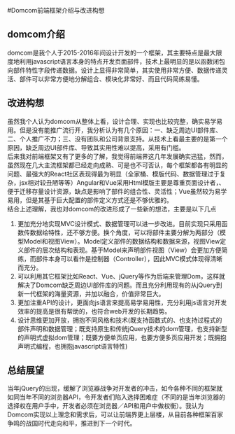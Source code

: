 #Domcom前端框架介绍与改进构想
## domcom介绍
  domcom是我个人于2015-2016年间设计开发的一个框架，其主要特点是最大限度地利用javascript语言本身的特点开发页面部件，技术上最明显的是以函数闭包向部件特性字段传递数据。设计上显得非常简单，其实使用非常方便、数据传递灵活、部件可以非常方便地分解组合、模块化非常好、而且代码简练易懂。  
## 改进构想
  虽然我个人认为domcom从整体上看，设计合理、实现也比较完整，确实易学易用。但是没有能推广流行开，我分析认为有几个原因：一、缺乏周边UI部件库、二、个人推广不力；三、没有团队和公司背景支持。从技术上看最主要的是第一个原因，缺乏周边UI部件库、导致其实用性难以提高，采用有门槛。  
  后来我对前端框架又有了更多的了解，我觉得前端界这几年发展确实迅猛，然而，虽然现在几大主流框架都已经走向成熟、可是也不可否认，每个框架都各有明显的问题、最强大的React社区表现得最为明显（全家桶、模版代码、数据管理过于复杂，jsx相对较丑陋等等）Angular和Vue采用Html模版主要是尊重页面设计者，、便于迁移存量设计资源，缺点是影响了部件的组合性、灵活性；Vue虽然较为易学易用，但是其基于巨大配置的部件定义方式还是不够优雅的。  
  结合上述理解，我也对domcom的改进形成了一些新的想法，主要是以下几点
  1. 更加充分地实现MVC设计模式、数据管理可以进一步改进。目前实现只采用函数传数据给特性，还不够方便。换个角度，可以将部件主要分解为两部分（模型Model和视图View）。Model定义部件的数据结构和数据来源，视图View定义部件的层次结构和表现。基于Model来声明部件视图（View）会更加方便简练，而部件本身可以看作是控制器（Controller），因此MVC模式体现得清晰而充分。
  2. 可以利用其它框架比如React、Vue、jQuery等作为后端来管理Dom，这样就解决了Domcom缺乏周边UI部件库的问题。而且充分利用现有的从jQuery到新一代框架的海量资源，并加以融合，价值非常巨大。
  3. 更加注重API的设计，更面向js语言来提高易学易用性，充分利用js语言对开发效率的提高是很有帮助的，也符合web开发的长期趋势。
  4. 设计思维更加开放，拥抱不同风格和技术(既支持函数式的、也支持过程式的部件声明和数据管理；既支持原生和传统jQuery技术的dom管理，也支持新型的声明式虚拟dom管理；既要方便单页应用，也要方便多页应用开发；既拥抱声明式编程，也拥抱javascript语言特性)
## 总结展望
当年jQuery的出现，缓解了浏览器战争对开发者的冲击，如今各种不同的框架就如同当年不同的浏览器API，令开发者们陷入选择困难症（不同的是当年浏览器的选择权在用户手中，开发者必须在浏览器／API和用户中做权衡）。我认为Domcom实现以上理念和需求后，可以让前端界更上层楼，从目前各种框架百家争鸣的战国时代走向和平，推进到下一个时代。